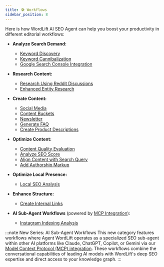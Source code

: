```yaml
---
title: 🛠️ Workflows
sidebar_position: 8
---
```


Here is how WordLift AI SEO Agent can help you boost your productivity in different editorial workflows:

- **Analyze Search Demand:**
  - [Keyword Discovery](./workflows/keyword-discovery.md)
  - [Keyword Cannibalization](./workflows/keyword-cannibalization.md)
  - [Google Search Console Integration](./workflows/google-search-console.md)

- **Research Content:**
  - [Research Using Reddit Discussions](./workflows/research-content-ideas.md)
  - [Enhanced Entity Research](./workflows/enhanced-entity-research.md)

- **Create Content:**
  - [Social Media](./workflows/create-social-media-posts.md)
  - [Content Buckets](./workflows/create-social-media-content-buckets.md)
  - [Newsletter](./workflows/ideas-for-newsletters.md)
  - [Generate FAQ](./workflows/faq.md)
  - [Create Product Descriptions](./workflows/create-product-description.md)

- **Optimize Content:**
  - [Content Quality Evaluation](./workflows/content-evaluation.md)
  - [Analyze SEO Score](./workflows/analyzing-query-match.md)
  - [Align Content with Search Query](./workflows/analyzing-query-match.md)
  - [Add Authorship Markup](./workflows/adding-authorship-markup.md)

- **Optimize Local Presence:**
  - [Local SEO Analysis](./workflows/local-seo-analysis.md)

- **Enhance Structure:**
  - [Create Internal Links](./workflows/create-internal-links.md)

- **AI Sub-Agent Workflows** (powered by [MCP Integration](./integrations.md#agent-wordlift-model-context-protocol-mcp-integration)):
  - [Instagram Indexing Analysis](./workflows/instagram-indexing-analysis.md)

:::note New Series: AI Sub-Agent Workflows
This new category features workflows where Agent WordLift operates as a specialized SEO sub-agent within other AI platforms like Claude, ChatGPT, Copilot, or Gemini via our [Model Context Protocol (MCP) integration](./integrations.md#agent-wordlift-model-context-protocol-mcp-integration). These workflows combine the conversational capabilities of leading AI models with WordLift's deep SEO expertise and direct access to your knowledge graph.
:::
